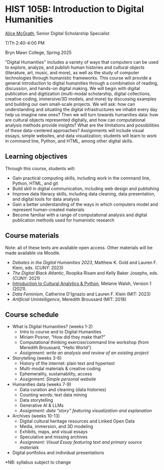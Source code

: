 # HIST 105B: Introduction to Digital Humanities

[Alice McGrath](https://alicetmcgrath.com), Senior Digital Scholarship Specialist

T/Th 2:40-4:00 PM

Bryn Mawr College, Spring 2025

"Digital Humanities" includes a variety of ways that computers can be used to explore, analyze, and publish human histories and cultural objects (literature, art, music, and more), as well as the study of computer technologies through humanistic frameworks. This course will provide a general introduction to digital humanities through a combination of reading, discussion, and hands-on digital making. We will begin with digital publication and digitization (multi-modal scholarship, digital collections, creative coding, immersive/3D models, and more) by discussing examples and building our own small-scale projects. We will ask: how can understanding and situating the digital infrastructures we inhabit every day help us imagine new ones? Then we will turn towards humanities data: how are cultural objects represented digitally, and how can computational analysis methods provide insights? What are the limitations and possibilities of these data-centered approaches? Assignments will include visual essays, simple websites, and data visualization; students will learn to work in command line, Python, and HTML, among other digital skills. 

## **Learning objectives**

Through this course, students will:

- Gain practical computing skills, including work in the command line, Python, HTML, and git
- Build skill in digital communication, including web design and publishing
- Improve data literacy skills, including data cleaning, data presentation, and digital tools for data analysis
- Gain a better understanding of the ways in which computers model and represent human-created materials
- Become familiar with a range of computational analysis and digital publication methods used for humanistic research

## **Course materials**

Note: all of these texts are available open access. Other materials will be made available via Moodle.

- *Debates in the Digital Humanities 2023*, Matthew K. Gold and Lauren F. Klein, eds. (CUNY: 2023)
- *The Digital Black Atlantic*, Roopika Risam and Kelly Baker Josephs, eds. (CUNY: 2021)
- [Introduction to Cultural Analytics & Python](https://melaniewalsh.github.io/Intro-Cultural-Analytics/welcome.html), Melanie Walsh, Version 1 (2021). 
- *Data Feminism*, Catherine D'Ignazio and Lauren F. Klein (MIT: 2023)
- *Artificial Unintelligence*, Meredith Broussard (MIT: 2018)


## Course schedule

- What is Digital Humanities? (weeks 1-2)
	- Intro to course and to Digital Humanities
	- Miriam Posner, “How did they make that?” 
	- Computational thinking exercise/command line workshop (from Meredith Broussard, “Hello World”)
	- *Assignment: write an analysis and review of an existing project*
- Storytelling (weeks 3-6)
	- History of the internet: plain text and hypertext
	- Multi-modal materials & creative coding
	- Ephemerality, sustainability, access
	- *Assignment: Simple personal website*
- Humanities data (weeks 7-9)
	- Data curation and cleaning (data histories)
	- Counting words: text data mining
	- Data storytelling
    - Generative AI & LLMs
	- *Assignment: data “story” featuring visualization and explanation*
- Archives (weeks 10-13)
	- Digital cultural heritage resources and Linked Open Data
	- Media, immersion, and 3D modeling
	- Exhibits, maps, and visual essays
	- Speculative and missing archives
	- *Assignment: Visual Essay featuring text and primary source materials*
- Digital portfolios and individual presentations

*NB: syllabus subject to change